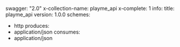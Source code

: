 swagger: "2.0"
x-collection-name: playme_api
x-complete: 1
info:
  title: playme_api
  version: 1.0.0
schemes:
- http
produces:
- application/json
consumes:
- application/json